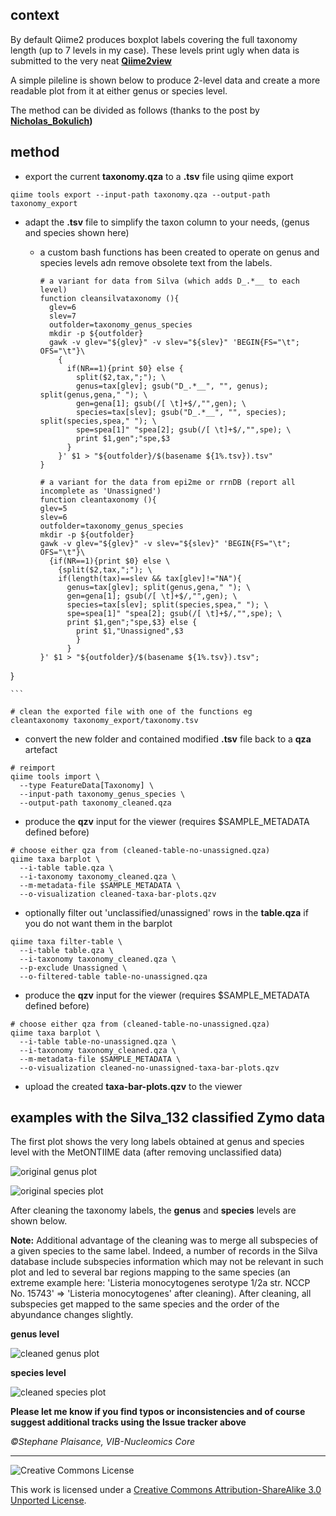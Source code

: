 ## context

By default Qiime2 produces boxplot labels covering the full taxonomy length (up to 7 levels in my case). These levels print ugly when data is submitted to the very neat **[Qiime2view](https://view.qiime2.org/)**

A simple pileline is shown below to produce 2-level data and create a more readable plot from it at either genus or species level.

The method can be divided as follows (thanks to the post by **[Nicholas_Bokulich](https://forum.qiime2.org/t/command-or-tool-to-shorten-the-very-long-labels-in-viewer-from-taxa-bar-plots-qzv/12023/3))**

## method

* export the current **taxonomy.qza** to a **.tsv** file using qiime export

```
qiime tools export --input-path taxonomy.qza --output-path taxonomy_export
```

* adapt the **.tsv** file to simplify the taxon column to your needs, (genus and species shown here)
  - a custom bash functions has been created to operate on genus and species levels adn remove obsolete text from the labels.

    ```
    # a variant for data from Silva (which adds D_.*__ to each level)
    function cleansilvataxonomy (){
      glev=6
      slev=7
      outfolder=taxonomy_genus_species
      mkdir -p ${outfolder}
      gawk -v glev="${glev}" -v slev="${slev}" 'BEGIN{FS="\t"; OFS="\t"}\
        {
          if(NR==1){print $0} else {
            split($2,tax,";"); \
            genus=tax[glev]; gsub("D_.*__", "", genus); split(genus,gena," "); \
            gen=gena[1]; gsub(/[ \t]+$/,"",gen); \
            species=tax[slev]; gsub("D_.*__", "", species); split(species,spea," "); \
            spe=spea[1]" "spea[2]; gsub(/[ \t]+$/,"",spe); \
            print $1,gen";"spe,$3
          }
        }' $1 > "${outfolder}/$(basename ${1%.tsv}).tsv"
    }
    
    # a variant for the data from epi2me or rrnDB (report all incomplete as 'Unassigned')
    function cleantaxonomy (){
    glev=5
    slev=6
    outfolder=taxonomy_genus_species
    mkdir -p ${outfolder}
    gawk -v glev="${glev}" -v slev="${slev}" 'BEGIN{FS="\t"; OFS="\t"}\
      {if(NR==1){print $0} else \
        {split($2,tax,";"); \
        if(length(tax)==slev && tax[glev]!="NA"){
          genus=tax[glev]; split(genus,gena," "); \
          gen=gena[1]; gsub(/[ \t]+$/,"",gen); \
          species=tax[slev]; split(species,spea," "); \
          spe=spea[1]" "spea[2]; gsub(/[ \t]+$/,"",spe); \
          print $1,gen";"spe,$3} else {
            print $1,"Unassigned",$3
            }
          }
    }' $1 > "${outfolder}/$(basename ${1%.tsv}).tsv";
}

    ```

```
# clean the exported file with one of the functions eg
cleantaxonomy taxonomy_export/taxonomy.tsv
```

* convert the new folder and contained modified **.tsv** file back to a **qza** artefact

```
# reimport
qiime tools import \
  --type FeatureData[Taxonomy] \
  --input-path taxonomy_genus_species \
  --output-path taxonomy_cleaned.qza
```

* produce the **qzv** input for the viewer (requires $SAMPLE_METADATA defined before)

```
# choose either qza from (cleaned-table-no-unassigned.qza)
qiime taxa barplot \
  --i-table table.qza \
  --i-taxonomy taxonomy_cleaned.qza \
  --m-metadata-file $SAMPLE_METADATA \
  --o-visualization cleaned-taxa-bar-plots.qzv
```

* optionally filter out 'unclassified/unassigned' rows in the **table.qza** if you do not want them in the barplot

```
qiime taxa filter-table \
  --i-table table.qza \
  --i-taxonomy taxonomy_cleaned.qza \
  --p-exclude Unassigned \
  --o-filtered-table table-no-unassigned.qza
```

* produce the **qzv** input for the viewer (requires $SAMPLE_METADATA defined before)

```
# choose either qza from (cleaned-table-no-unassigned.qza)
qiime taxa barplot \
  --i-table table-no-unassigned.qza \
  --i-taxonomy taxonomy_cleaned.qza \
  --m-metadata-file $SAMPLE_METADATA \
  --o-visualization cleaned-no-unassigned-taxa-bar-plots.qzv
```
* upload the created **taxa-bar-plots.qzv** to the viewer

## examples with the Silva_132 classified Zymo data

The first plot shows the very long labels obtained at genus and species level with the MetONTIIME data (after removing unclassified data)

![original genus plot](pictures/silva_original_genus_taxa_plot.png)

![original species plot](pictures/silva_original_species_taxa_plot.png)

After cleaning the taxonomy labels, the **genus** and **species** levels are shown below. 

**Note:** Additional advantage of the cleaning was to merge all subspecies of a given species to the same label. Indeed, a number of records in the Silva database include subspecies information which may not be relevant in such plot and led to several bar regions mapping to the same species (an extreme example here: 'Listeria monocytogenes serotype 1/2a str. NCCP No. 15743' => 'Listeria monocytogenes' after cleaning). After cleaning, all subspecies get mapped to the same species and the order of the abyundance changes slightly.

**genus level**

![cleaned genus plot](pictures/silva_cleaned_genus_taxa_plot.png)

**species level**

![cleaned species plot](pictures/silva_cleaned_species_taxa_plot.png)

**Please let me know if you find typos or inconsistencies and of course suggest additional tracks using the Issue tracker above**

*&copy;Stephane Plaisance, VIB-Nucleomics Core*

------------

![Creative Commons License](http://i.creativecommons.org/l/by-sa/3.0/88x31.png?raw=true)

This work is licensed under a [Creative Commons Attribution-ShareAlike 3.0 Unported License](http://creativecommons.org/licenses/by-sa/3.0/).
